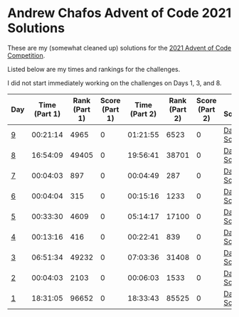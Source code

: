 # Andrew Chafos Advent of Code 2021 Solutions

These are my (somewhat cleaned up) solutions for the [2021 Advent of Code Competition](https://adventofcode.com/2021).

Listed below are my times and rankings for the challenges.

I did not start immediately working on the challenges on Days 1, 3, and 8.

|                   Day                     | Time (Part 1) | Rank (Part 1) | Score (Part 1) | Time (Part 2) | Rank (Part 2) | Score (Part 2) |                                      My Solution                                      |
| ----------------------------------------- | ------------- | ------------- | -------------- | ------------- | ------------- | -------------- | ------------------------------------------------------------------------------------- |
| [9](https://adventofcode.com/2021/day/9)  |   00:21:14    |     4965      |        0       |   01:21:55    |     6523      |        0       | [Day 9 Solution](https://github.com/andrewjc2000/adventofcode2021/blob/main/day9.py)  |
| [8](https://adventofcode.com/2021/day/8)  |   16:54:09    |     49405     |        0       |   19:56:41    |     38701     |        0       | [Day 8 Solution](https://github.com/andrewjc2000/adventofcode2021/blob/main/day8.py)  |
| [7](https://adventofcode.com/2021/day/7)  |   00:04:03    |     897       |        0       |   00:04:49    |     287       |        0       | [Day 7 Solution](https://github.com/andrewjc2000/adventofcode2021/blob/main/day7.py)  |
| [6](https://adventofcode.com/2021/day/6)  |   00:04:04    |     315       |        0       |   00:15:16    |     1233      |        0       | [Day 6 Solution](https://github.com/andrewjc2000/adventofcode2021/blob/main/day6.py)  |
| [5](https://adventofcode.com/2021/day/5)  |   00:33:30    |     4609      |        0       |   05:14:17    |     17100     |        0       | [Day 5 Solution](https://github.com/andrewjc2000/adventofcode2021/blob/main/day5.py)  |
| [4](https://adventofcode.com/2021/day/4)  |   00:13:16    |     416       |        0       |   00:22:41    |     839       |        0       | [Day 4 Solution](https://github.com/andrewjc2000/adventofcode2021/blob/main/day4.py)  |
| [3](https://adventofcode.com/2021/day/3)  |   06:51:34    |     49232     |        0       |   07:03:36    |     31408     |        0       | [Day 3 Solution](https://github.com/andrewjc2000/adventofcode2021/blob/main/day3.py)  |
| [2](https://adventofcode.com/2021/day/2)  |   00:04:03    |     2103      |        0       |   00:06:03    |     1533      |        0       | [Day 2 Solution](https://github.com/andrewjc2000/adventofcode2021/blob/main/day2.py)  |
| [1](https://adventofcode.com/2021/day/1)  |   18:31:05    |     96652     |        0       |   18:33:43    |     85525     |        0       | [Day 1 Solution](https://github.com/andrewjc2000/adventofcode2021/blob/main/day1.py)  |